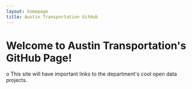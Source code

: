 ```yaml
---
layout: homepage
title: Austin Transportation GitHub
---
```


# Welcome to Austin Transportation's GitHub Page!

<p class="bg-inf">o This site will have important links to the department's cool open data projects.</p>



